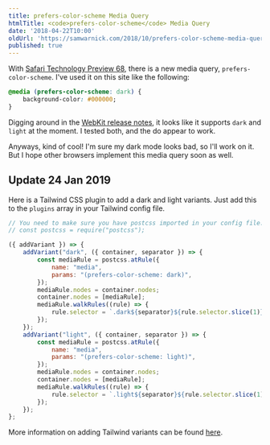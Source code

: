 ```yaml
---
title: prefers-color-scheme Media Query
htmlTitle: <code>prefers-color-scheme</code> Media Query
date: '2018-04-22T10:00'
oldUrl: 'https://samwarnick.com/2018/10/prefers-color-scheme-media-query'
published: true
---
```


With [Safari Technology Preview 68](https://developer.apple.com/safari/technology-preview/), there is a new media query, `prefers-color-scheme`. I've used it on this site like the following:

```css
@media (prefers-color-scheme: dark) {
    background-color: #000000;
}
```

Digging around in the [WebKit release notes](https://webkit.org/blog/8475/release-notes-for-safari-technology-preview-68/), it looks like it supports `dark` and `light` at the moment. I tested both, and the do appear to work.

Anyways, kind of cool! I'm sure my dark mode looks bad, so I'll work on it. But I hope other browsers implement this media query soon as well.

## Update 24 Jan 2019

Here is a Tailwind CSS plugin to add a dark and light variants. Just add this to the `plugins` array in your Tailwind config file.

```js
// You need to make sure you have postcss imported in your config file:
// const postcss = require("postcss");

({ addVariant }) => {
    addVariant("dark", ({ container, separator }) => {
        const mediaRule = postcss.atRule({
            name: "media",
            params: "(prefers-color-scheme: dark)",
        });
        mediaRule.nodes = container.nodes;
        container.nodes = [mediaRule];
        mediaRule.walkRules((rule) => {
            rule.selector = `.dark${separator}${rule.selector.slice(1)}`;
        });
    });
    addVariant("light", ({ container, separator }) => {
        const mediaRule = postcss.atRule({
            name: "media",
            params: "(prefers-color-scheme: light)",
        });
        mediaRule.nodes = container.nodes;
        container.nodes = [mediaRule];
        mediaRule.walkRules((rule) => {
            rule.selector = `.light${separator}${rule.selector.slice(1)}`;
        });
    });
};
```

More information on adding Tailwind variants can be found [here](https://tailwindcss.com/docs/plugins/#adding-variants).
